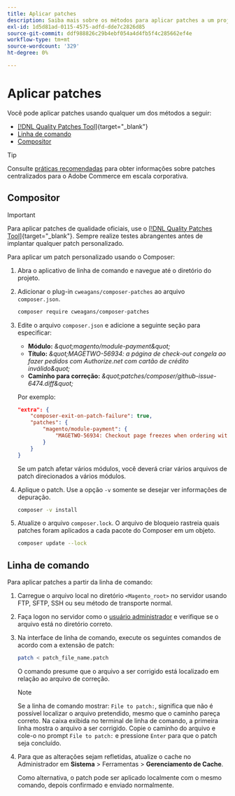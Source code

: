 ```yaml
---
title: Aplicar patches
description: Saiba mais sobre os métodos para aplicar patches a um projeto do Adobe Commerce.
exl-id: 1d5d81ad-0115-4575-adfd-dde7c2826d85
source-git-commit: ddf988826c29b4ebf054a4d4fb5f4c285662ef4e
workflow-type: tm+mt
source-wordcount: '329'
ht-degree: 0%

---
```


# Aplicar patches

Você pode aplicar patches usando qualquer um dos métodos a seguir:

- [[!DNL Quality Patches Tool]](https://experienceleague.adobe.com/tools/commerce-quality-patches/index.html){target="_blank"}
- [Linha de comando](../patches/apply.md#command-line)
- [Compositor](../patches/apply.md#composer)


>[!TIP]
>
>Consulte [práticas recomendadas](../../implementation-playbook/best-practices/maintenance/patching-at-scale.md) para obter informações sobre patches centralizados para o Adobe Commerce em escala corporativa.

## Compositor

>[!IMPORTANT]
>
>Para aplicar patches de qualidade oficiais, use o [[!DNL Quality Patches Tool]](https://experienceleague.adobe.com/tools/commerce-quality-patches/index.html){target="_blank"}. Sempre realize testes abrangentes antes de implantar qualquer patch personalizado.

Para aplicar um patch personalizado usando o Composer:

1. Abra o aplicativo de linha de comando e navegue até o diretório do projeto.
1. Adicionar o plug-in `cweagans/composer-patches` ao arquivo `composer.json`.

   ```bash
   composer require cweagans/composer-patches
   ```

1. Edite o arquivo `composer.json` e adicione a seguinte seção para especificar:
   - **Módulo:** *\&quot;magento/module-payment\&quot;*
   - **Título:** *\&quot;MAGETWO-56934: a página de check-out congela ao fazer pedidos com Authorize.net com cartão de crédito inválido\&quot;*
   - **Caminho para correção:** *\&quot;patches/composer/github-issue-6474.diff\&quot;*

   Por exemplo:

   ```json
   "extra": {
       "composer-exit-on-patch-failure": true,
       "patches": {
           "magento/module-payment": {
               "MAGETWO-56934: Checkout page freezes when ordering with Authorize.net with invalid credit card": "patches/composer/github-issue-6474.diff"
           }
       }
   }
   ```

   Se um patch afetar vários módulos, você deverá criar vários arquivos de patch direcionados a vários módulos.

1. Aplique o patch. Use a opção `-v` somente se desejar ver informações de depuração.

   ```bash
   composer -v install
   ```

1. Atualize o arquivo `composer.lock`. O arquivo de bloqueio rastreia quais patches foram aplicados a cada pacote do Composer em um objeto.

   ```bash
   composer update --lock
   ```

## Linha de comando

Para aplicar patches a partir da linha de comando:

1. Carregue o arquivo local no diretório `<Magento_root>` no servidor usando FTP, SFTP, SSH ou seu método de transporte normal.
1. Faça logon no servidor como o [usuário administrador](../../configuration/cli/config-cli.md#prerequisites) e verifique se o arquivo está no diretório correto.
1. Na interface de linha de comando, execute os seguintes comandos de acordo com a extensão de patch:

   ```bash
   patch < patch_file_name.patch
   ```

   O comando presume que o arquivo a ser corrigido está localizado em relação ao arquivo de correção.

   >[!NOTE]
   >
   >Se a linha de comando mostrar: `File to patch:`, significa que não é possível localizar o arquivo pretendido, mesmo que o caminho pareça correto. Na caixa exibida no terminal de linha de comando, a primeira linha mostra o arquivo a ser corrigido. Copie o caminho do arquivo e cole-o no prompt `File to patch:` e pressione `Enter` para que o patch seja concluído.

1. Para que as alterações sejam refletidas, atualize o cache no Administrador em **Sistema** > Ferramentas > **Gerenciamento de Cache**.

   Como alternativa, o patch pode ser aplicado localmente com o mesmo comando, depois confirmado e enviado normalmente.
